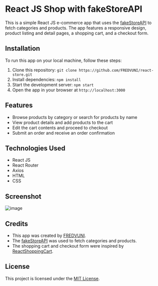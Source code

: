# React JS Shop with fakeStoreAPI

This is a simple React JS e-commerce app that uses the [fakeStoreAPI](https://fakestoreapi.com/) to fetch categories and products. The app features a responsive design, product listing and detail pages, a shopping cart, and a checkout form.

## Installation

To run this app on your local machine, follow these steps:

1. Clone this repository: `git clone https://github.com/FREDVUNI/react-store.git`
2. Install dependencies: `npm install`
3. Start the development server: `npm start`
4. Open the app in your browser at `http://localhost:3000`

## Features

- Browse products by category or search for products by name
- View product details and add products to the cart
- Edit the cart contents and proceed to checkout
- Submit an order and receive an order confirmation

## Technologies Used

- React JS
- React Router
- Axios
- HTML
- CSS

## Screenshot

![image](https://github.com/user-attachments/assets/7596bb8e-4a19-4634-9850-aaa1c41c26b9)


## Credits

- This app was created by [FREDVUNI](https://github.com/FREDVUNI).
- The [fakeStoreAPI](https://fakestoreapi.com/) was used to fetch categories and products.
- The shopping cart and checkout form were inspired by [ReactShoppingCart](https://github.com/jeffersonRibeiro/react-shopping-cart). 

## License

This project is licensed under the [MIT License](https://opensource.org/licenses/MIT).
